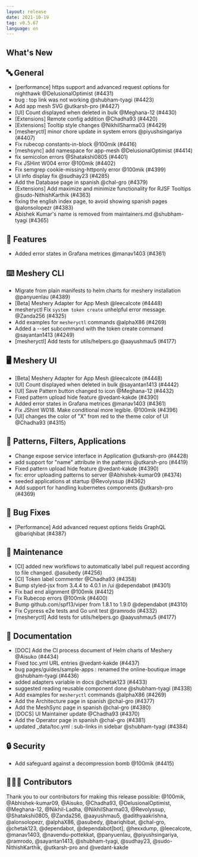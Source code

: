 ```yaml
---
layout: release
date: 2021-10-19
tag: v0.5.67
language: en
---
```


## What's New
## 🔤 General
- [performance] https support and advanced request options for nighthawk @DelusionalOptimist (#4431)
-  bug : top link was not working @shubham-tyagi (#4423)
- Add app mesh SVG @utkarsh-pro (#4427)
-  [UI] Count displayed when deleted in bulk @Meghana-12 (#4430)
- [Extensions] Remote config addition @Chadha93 (#4420)
- [Extensions] Tooltip style changes @NikhilSharma03 (#4429)
- [mesheryctl] minor chore update in system errors @piyushsingariya (#4407)
- Fix rubecop constants-in-block @100mik (#4416)
- [meshsync] add namespace for app-mesh @DelusionalOptimist (#4414)
- fix semicolon errors @Shatakshi0805 (#4401)
- Fix JSHint W004 error @100mik (#4402)
- Fix semgrep cookie-missing-httponly error @100mik (#4399)
- UI info display fix @sudhay23 (#4285)
- Add the Database page in spanish @chal-gro (#4379)
- [Extensions] Add maximize and minimize functionality for RJSF Tooltips @sudo-NithishKarthik (#4363)
- fixing the english index page, to avoid showing spanish pages @alonsolopezr (#4383)
- Abishek Kumar's name is removed from maintainers.md @shubham-tyagi (#4365)

## 🚀 Features

- Added error states in Grafana metrices @manav1403 (#4361)

## ⌨️ Meshery CLI

- Migrate from plain manifests to helm charts for meshery installation @panyuenlau (#4389)
- [Beta] Meshery Adapter for App Mesh @leecalcote (#4448)
- mesheryctl Fix `system token create` unhelpful error message. @Zanda256 (#4325)
- Add examples for `mesheryctl` commands @alphaX86 (#4269)
- Added a --set subcommand with the token create command @sayantan1413 (#4249)
- [mesheryctl] Add tests for utils/helpers.go @aayushmau5 (#4177)

## 🖥 Meshery UI

- [Beta] Meshery Adapter for App Mesh @leecalcote (#4448)
- [UI] Count displayed when deleted in bulk @sayantan1413 (#4442)
- [UI] Save Pattern button changed to icon @Meghana-12 (#4432)
- Fixed pattern upload hide feature @vedant-kakde (#4390)
- Added error states in Grafana metrices @manav1403 (#4361)
- Fix JShint W018. Make conditional more legible. @100mik (#4396)
- [UI] changes the color of  "X" from red to the theme color of UI  @Chadha93 (#4315)

## 🔋 Patterns, Filters, Applications

- Change expose service interface in Application @utkarsh-pro (#4428)
- add support for "name" attribute in the patterns @utkarsh-pro (#4419)
- Fixed pattern upload hide feature @vedant-kakde (#4390)
- fix: error uploading patterns to server @Abhishek-kumar09 (#4374)
- seeded applications at startup @Revolyssup (#4362)
- Add support for handling kubernetes components @utkarsh-pro (#4369)

## 🐛 Bug Fixes

- [Performance] Add advanced request options fields GraphQL @bariqhibat (#4387)

## 🧰 Maintenance

- [CI] added new workflows to automatically label pull request according to file changed. @asubedy (#4256)
- [CI] Token label commenter @Chadha93 (#4358)
- Bump styled-jsx from 3.4.4 to 4.0.1 in /ui @dependabot (#4301)
- Fix bad end alignment @100mik (#4412)
- Fix Rubecop errors @100mik (#4400)
- Bump github.com/spf13/viper from 1.8.1 to 1.9.0 @dependabot (#4310)
- Fix Cypress e2e tests and Go unit test @ramrodo (#4332)
- [mesheryctl] Add tests for utils/helpers.go @aayushmau5 (#4177)

## 📖 Documentation

- [DOC] Add the CI process document of Helm charts of Meshery @Aisuko (#4434)
- Fixed toc.yml URL entries @vedant-kakde (#4437)
- bug pages/guides/sample-apps : renamed the online-boutique image @shubham-tyagi (#4436)
- added adapters variable in docs @chetak123 (#4433)
- suggested reading reusable component done @shubham-tyagi (#4338)
- Add examples for `mesheryctl` commands @alphaX86 (#4269)
- Add the Architecture page in spanish @chal-gro (#4377)
- Add the MeshSync page in spanish @chal-gro (#4380)
- [DOCS] UI Maintainer update  @Chadha93 (#4370)
- Add the Operator page in spanish @chal-gro (#4381)
- updated _data/toc.yml : sub-links in sidebar @shubham-tyagi (#4384)

## 🔒 Security

- Add safeguard against a decompression bomb @100mik (#4415)

## 👨🏽‍💻 Contributors

Thank you to our contributors for making this release possible:
@100mik, @Abhishek-kumar09, @Aisuko, @Chadha93, @DelusionalOptimist, @Meghana-12, @Nikhil-Ladha, @NikhilSharma03, @Revolyssup, @Shatakshi0805, @Zanda256, @aayushmau5, @adithyaakrishna, @alonsolopezr, @alphaX86, @asubedy, @bariqhibat, @chal-gro, @chetak123, @dependabot, @dependabot[bot], @hexxdump, @leecalcote, @manav1403, @navendu-pottekkat, @panyuenlau, @piyushsingariya, @ramrodo, @sayantan1413, @shubham-tyagi, @sudhay23, @sudo-NithishKarthik, @utkarsh-pro and @vedant-kakde
